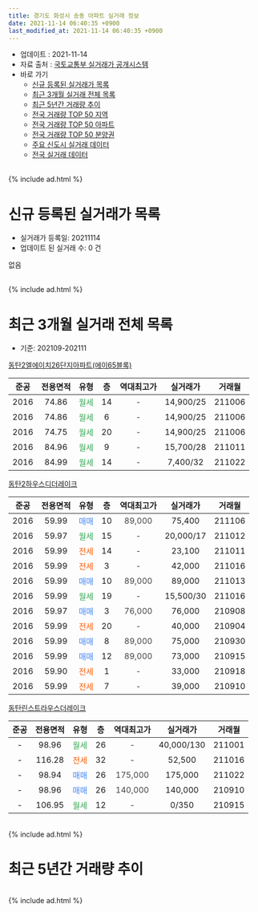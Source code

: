 ```yaml
---
title: 경기도 화성시 송동 아파트 실거래 정보
date: 2021-11-14 06:40:35 +0900
last_modified_at: 2021-11-14 06:40:35 +0900
---
```


* 업데이트 : 2021-11-14
* 자료 출처 : [국토교통부 실거래가 공개시스템](http://rt.molit.go.kr)
* 바로 가기
    * [신규 등록된 실거래가 목록](#신규-등록된-실거래가-목록)
    * [최근 3개월 실거래 전체 목록](#최근-3개월-실거래-전체-목록)
    * [최근 5년간 거래량 추이](#최근-5년간-거래량-추이)
    * [전국 거래량 TOP 50 지역](https://inasie.github.io/apt-trade-info/최근-3개월-전국에서-가장-거래가-많이-발생한-지역)
    * [전국 거래량 TOP 50 아파트](https://inasie.github.io/apt-trade-info/최근-3개월-전국에서-가장-거래가-많이-발생한-아파트)
    * [전국 거래량 TOP 50 분양권](https://inasie.github.io/apt-trade-info/최근-3개월-전국에서-가장-거래가-많이-발생한-분양권)
    * [주요 신도시 실거래 데이터](https://inasie.github.io/apt-trade-info/주요-신도시)
    * [전국 실거래 데이터](https://inasie.github.io/apt-trade-info/전국)
<br>
{% include ad.html %}
<br>

# 신규 등록된 실거래가 목록
* 실거래가 등록일: 20211114
* 업데이트 된 실거래 수: 0 건

없음

<br>
{% include ad.html %}
<br>

# 최근 3개월 실거래 전체 목록
* 기준: 202109-202111


[동탄2엘에이치26단지아파트(에이65블록)](https://search.naver.com/search.naver?query=%EA%B2%BD%EA%B8%B0%EB%8F%84+%ED%99%94%EC%84%B1%EC%8B%9C+%EC%86%A1%EB%8F%99+%EB%8F%99%ED%83%842%EC%97%98%EC%97%90%EC%9D%B4%EC%B9%9826%EB%8B%A8%EC%A7%80%EC%95%84%ED%8C%8C%ED%8A%B8%28%EC%97%90%EC%9D%B465%EB%B8%94%EB%A1%9D%29)

|준공|전용면적|유형|층|역대최고가|실거래가|거래월|
|:---:|:---:|:---:|:---:|:---:|:---:|:---:|
|2016|74.86|<span style="color:#34a853">월세</span>|14|<span style="color:#444444">-</span>|14,900/25|211006|
|2016|74.86|<span style="color:#34a853">월세</span>|6|<span style="color:#444444">-</span>|14,900/25|211006|
|2016|74.75|<span style="color:#34a853">월세</span>|20|<span style="color:#444444">-</span>|14,900/25|211006|
|2016|84.96|<span style="color:#34a853">월세</span>|9|<span style="color:#444444">-</span>|15,700/28|211011|
|2016|84.99|<span style="color:#34a853">월세</span>|14|<span style="color:#444444">-</span>|7,400/32|211022|

[동탄2하우스디더레이크](https://search.naver.com/search.naver?query=%EA%B2%BD%EA%B8%B0%EB%8F%84+%ED%99%94%EC%84%B1%EC%8B%9C+%EC%86%A1%EB%8F%99+%EB%8F%99%ED%83%842%ED%95%98%EC%9A%B0%EC%8A%A4%EB%94%94%EB%8D%94%EB%A0%88%EC%9D%B4%ED%81%AC)

|준공|전용면적|유형|층|역대최고가|실거래가|거래월|
|:---:|:---:|:---:|:---:|:---:|:---:|:---:|
|2016|59.99|<span style="color:#4285f3">매매</span>|10|<span style="color:#444444">89,000</span>|75,400|211106|
|2016|59.97|<span style="color:#34a853">월세</span>|15|<span style="color:#444444">-</span>|20,000/17|211012|
|2016|59.99|<span style="color:#ff5a00">전세</span>|14|<span style="color:#444444">-</span>|23,100|211011|
|2016|59.99|<span style="color:#ff5a00">전세</span>|3|<span style="color:#444444">-</span>|42,000|211016|
|2016|59.99|<span style="color:#4285f3">매매</span>|10|<span style="color:#444444">89,000</span>|89,000|211013|
|2016|59.99|<span style="color:#34a853">월세</span>|19|<span style="color:#444444">-</span>|15,500/30|211016|
|2016|59.97|<span style="color:#4285f3">매매</span>|3|<span style="color:#444444">76,000</span>|76,000|210908|
|2016|59.99|<span style="color:#ff5a00">전세</span>|20|<span style="color:#444444">-</span>|40,000|210904|
|2016|59.99|<span style="color:#4285f3">매매</span>|8|<span style="color:#444444">89,000</span>|75,000|210930|
|2016|59.99|<span style="color:#4285f3">매매</span>|12|<span style="color:#444444">89,000</span>|73,000|210915|
|2016|59.90|<span style="color:#ff5a00">전세</span>|1|<span style="color:#444444">-</span>|33,000|210918|
|2016|59.99|<span style="color:#ff5a00">전세</span>|7|<span style="color:#444444">-</span>|39,000|210910|

[동탄린스트라우스더레이크](https://search.naver.com/search.naver?query=%EA%B2%BD%EA%B8%B0%EB%8F%84+%ED%99%94%EC%84%B1%EC%8B%9C+%EC%86%A1%EB%8F%99+%EB%8F%99%ED%83%84%EB%A6%B0%EC%8A%A4%ED%8A%B8%EB%9D%BC%EC%9A%B0%EC%8A%A4%EB%8D%94%EB%A0%88%EC%9D%B4%ED%81%AC)

|준공|전용면적|유형|층|역대최고가|실거래가|거래월|
|:---:|:---:|:---:|:---:|:---:|:---:|:---:|
|-|98.96|<span style="color:#34a853">월세</span>|26|<span style="color:#444444">-</span>|40,000/130|211001|
|-|116.28|<span style="color:#ff5a00">전세</span>|32|<span style="color:#444444">-</span>|52,500|211016|
|-|98.94|<span style="color:#4285f3">매매</span>|26|<span style="color:#444444">175,000</span>|175,000|211022|
|-|98.96|<span style="color:#4285f3">매매</span>|26|<span style="color:#444444">140,000</span>|140,000|210910|
|-|106.95|<span style="color:#34a853">월세</span>|12|<span style="color:#444444">-</span>|0/350|210915|


<br>
{% include ad.html %}
<br>

# 최근 5년간 거래량 추이


<div style="width:100%;">
    <canvas id="deal_progress" height="200"></canvas>
</div>

<script>
new Chart(document.getElementById("deal_progress"), {
    type: 'line',
    data: {
        labels: ['201611','201612','201701','201702','201703','201704','201705','201706','201707','201708','201709','201710','201711','201712','201801','201802','201803','201804','201805','201806','201807','201808','201809','201810','201811','201812','201901','201902','201903','201904','201905','201906','201907','201908','201909','201910','201911','201912','202001','202002','202003','202004','202005','202006','202007','202008','202009','202010','202011','202012','202101','202102','202103','202104','202105','202106','202107','202108','202109','202110','202111'],
        datasets: [{
            label: '매매',
            pointRadius: 1,
            data: [0, 0, 0, 0, 0, 0, 0, 0, 0, 0, 2, 1, 0, 0, 38, 45, 15, 6, 6, 6, 15, 21, 12, 2, 4, 5, 11, 10, 11, 10, 13, 21, 21, 26, 19, 27, 33, 32, 20, 16, 9, 5, 8, 38, 19, 15, 7, 13, 20, 32, 16, 29, 2, 29, 37, 31, 31, 19, 4, 2, 1],
            borderColor: "rgba(255, 201, 14, 1)",
            backgroundColor: "rgba(255, 201, 14, 0.5)",
            fill: false,
            lineTension: 0
        },{
            label: '전월세',
            pointRadius: 1,
            data: [0, 0, 3, 0, 0, 0, 0, 0, 1, 0, 0, 0, 1, 3, 4, 1, 2, 2, 4, 2, 3, 1, 1, 4, 1, 0, 18, 1, 0, 0, 0, 1, 14, 9, 4, 1, 1, 0, 5, 1, 2, 0, 0, 0, 0, 0, 0, 2, 7, 8, 131, 8, 12, 26, 25, 18, 14, 14, 4, 11, 0],
            borderColor: "rgba(0, 141, 185, 1)",
            backgroundColor: "rgba(0, 141, 185, 0.5)",
            fill: false,
            lineTension: 0
        }
        ]
    },
    options: {
        responsive: true,
        title: {
            display: false
        },
        tooltips: {
            mode: 'index',
            intersect: false
        },
        hover: {
            mode: 'nearest',
            intersect: true
        },
        scales: {
            xAxes: [{
                display: true,
                scaleLabel: {
                    display: true,
                    labelString: '년/월'
                }
            }],
            yAxes: [{
                display: true,
                ticks: {
                    suggestedMin: 0,
                },
                scaleLabel: {
                    display: true,
                    labelString: '실거래 수'
                }
            }]
        }
    }
});

</script>


<br>
{% include ad.html %}
<br>

